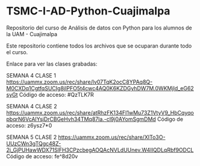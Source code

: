 # TSMC-I-AD-Python-Cuajimalpa
Repositorio del curso de Análisis de datos con Python para los alumnos de la UAM - Cuajimalpa

Este repositorio contiene todos los archivos que se ocuparan durante todo el curso.

Enlace para ver las clases grabadas:



SEMANA 4 CLASE 1
https://uammx.zoom.us/rec/share/lv07TqK2ocC8YPAq8Q-M0CXDq1CgtfqSUCIg8jIPFO5t4cwc4AQ0K6KZDGyhDW7M.0WKMjId_eG62syGt 
Código de acceso: #QzTLK7R


SEMANA 4 CLASE 2
https://uammx.zoom.us/rec/share/atRhzFK134FI1wMu73Z1VtyV9_HbCqyqopbqrN6VcAIYsjDrCBGeHvh34TMq87la.-cl9j0AYomSgmDMd 
Código de acceso: z6ysz7*0


SEMANA 5 CLASE 2
https://uammx.zoom.us/rec/share/XITo3O-UUzCWn3gTQgc48Z-2j_GjPUHawWDX71SlFH3CPzcbegAOQAcNVLdUUnev.W4IIQDLqRbf9ODCL 
Código de acceso: fe^8d20v
